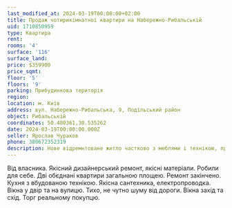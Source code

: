 ```yaml
---
last_modified_at: 2024-03-19T00:00:00+02:00
title: Продаж чотирикімнатної квартири на Набережно-Рибальській
uid: 1710850959
type: Квартира
rent:
rooms: '4'
surface: '116'
surface_land:
price: $359900
price_sqmt:
floor: '5'
floors: '9'
parking: Прибудинкова територія
region:
location: м. Київ
address: вул. Набережно-Рибальська, 9, Подільський район
object: Рибальській
coordinates: 50.480361,30.535262
date: 2024-03-19T00:00:00.000Z
seller: Ярослав Чураков
phone: 380672352319
description: Нове відремнтоване житло частково з меблями і технікою, придатне для проживання
---
```


Від власника. Якісний дизайнерський ремонт, якісні матеріали. Робили для себе. Дві обєднані квартири загальною площею. Ремонт закінчено. Кухня з вбудованою технікою. Якісна сантехника, електропроводка. Вікна у двір та на вулицю. Тихо, не чутно шуму від дороги. Вікна захід та схід. Торг реальному покупцю.
